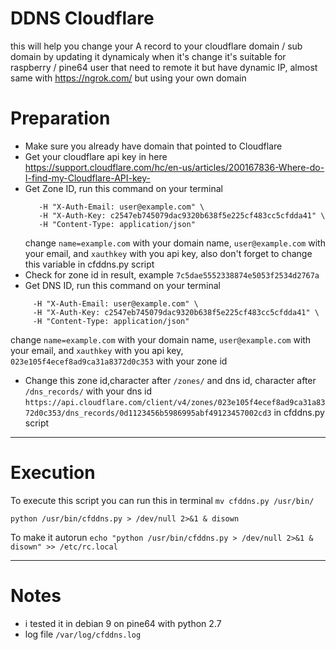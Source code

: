 # DDNS Cloudflare
this will help you change your A record to your cloudflare domain / sub domain by updating it dynamicaly when it's change
it's suitable for raspberry / pine64 user that need to remote it but have dynamic IP, almost same with https://ngrok.com/ but using your own domain

# Preparation
+ Make sure you already have domain that pointed to Cloudflare
+ Get your cloudflare api key in here
  https://support.cloudflare.com/hc/en-us/articles/200167836-Where-do-I-find-my-Cloudflare-API-key-
+ Get Zone ID, run this command on your terminal
  ```  curl -X GET "https://api.cloudflare.com/client/v4/zones?   name=example.com&status=active&page=1&per_page=20&order=status&direction=desc&match=all" \
     -H "X-Auth-Email: user@example.com" \
     -H "X-Auth-Key: c2547eb745079dac9320b638f5e225cf483cc5cfdda41" \
     -H "Content-Type: application/json"
     ```
     change `name=example.com` with your domain name, `user@example.com` with your email, and `xauthkey` with you api key, also don't forget to change this variable in cfddns.py script
+ Check for zone id in result, example `7c5dae5552338874e5053f2534d2767a`
+ Get DNS ID, run this command on your terminal
```  curl -X GET "https://api.cloudflare.com/client/v4/zones/023e105f4ecef8ad9ca31a8372d0c353/dns_records?type=A&name=example.com" \
     -H "X-Auth-Email: user@example.com" \
     -H "X-Auth-Key: c2547eb745079dac9320b638f5e225cf483cc5cfdda41" \
     -H "Content-Type: application/json"
```
   change `name=example.com` with your domain name, `user@example.com` with your email, and `xauthkey` with you api key, `023e105f4ecef8ad9ca31a8372d0c353` with your zone id
   
 + Change this zone id,character after `/zones/` and dns id, character after `/dns_records/` with your dns id
 `https://api.cloudflare.com/client/v4/zones/023e105f4ecef8ad9ca31a8372d0c353/dns_records/0d1123456b5986995abf49123457002cd3`
 in cfddns.py script
 ___
# Execution
To execute this script you can run this in terminal
`mv cfddns.py /usr/bin/`

`python /usr/bin/cfddns.py > /dev/null 2>&1 & disown`

To make it autorun
`echo "python /usr/bin/cfddns.py > /dev/null 2>&1 & disown" >> /etc/rc.local`
 ___
 # Notes
 + i tested it in debian 9 on pine64 with python 2.7
 + log file `/var/log/cfddns.log`
